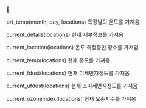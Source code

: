 :wave:


prt_temp(month, day, locations) 특정날의 온도를 가져옴


current_details(locations) 현재 세부정보를 가져옴


current_location(locations) 온도 측정중인 장소를 가져엄


current_temp(locations) 현재 온도를 가져옴


current_fdust(locations) 현재 미세먼지정도를 가져옴


current_ufdust(locations) 현재 초미세먼지정도를 가져옴


current_ozoneindex(locations) 현재 오존지수를 가져옴